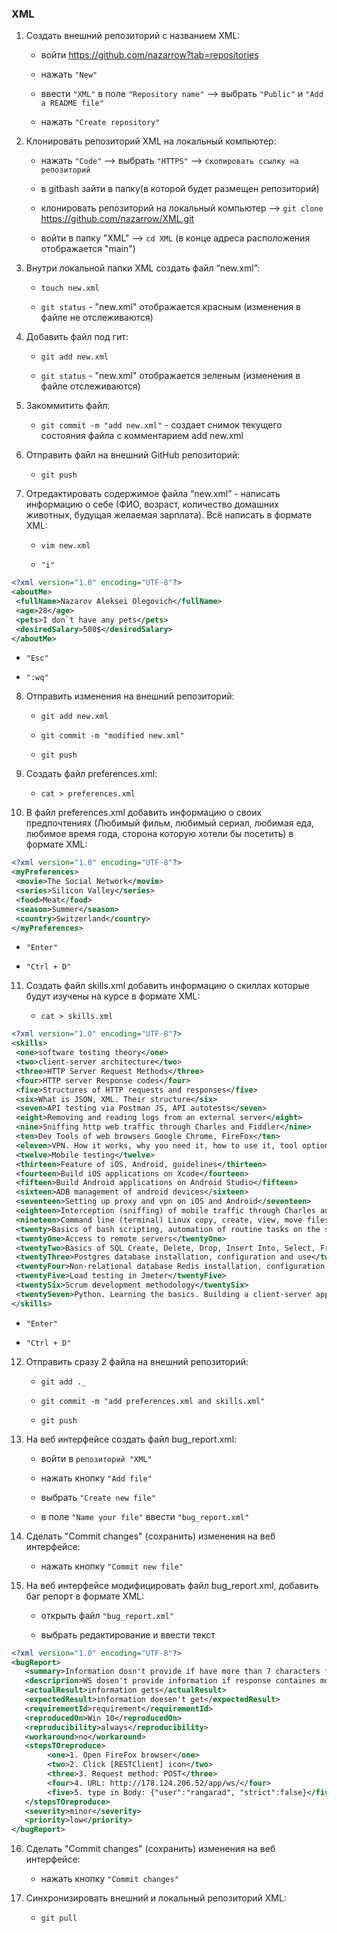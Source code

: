 ### XML

1. Создать внешний репозиторий c названием XML:

    + войти <https://github.com/nazarrow?tab=repositories>

    + нажать `"New"`

    + ввести `"XML"` в поле `"Repository name"` --> выбрать `"Public"` и `"Add a README file"`

    + нажать `"Create repository"`

2. Клонировать репозиторий XML на локальный компьютер:

    + нажать `"Code"` --> выбрать `"HTTPS"` --> `скопировать ссылку на репозиторий`

    + в gitbash зайти в папку(в которой будет размещен репозиторий)

    + клонировать репозиторий на локальный компьютер --> `git clone` <https://github.com/nazarrow/XML.git>

    + войти в папку "XML" --> `cd XML` (в конце адреса расположения отображается "main")

3. Внутри локальной папки XML создать файл “new.xml”:

    + `touch new.xml`

    + `git status` - "new.xml" отображается красным (изменения в файле не отслеживаются)

4. Добавить файл под гит:

    + `git add new.xml`

    + `git status` - "new.xml" отображается зеленым (изменения в файле отслеживаются)

5. Закоммитить файл:

    + `git commit -m "add new.xml"` - создает снимок текущего состояния файла с комментарием add new.xml

6. Отправить файл на внешний GitHub репозиторий:

    + `git push`

7. Отредактировать содержимое файла “new.xml” - написать информацию о себе (ФИО, возраст, количество домашних животных, будущая желаемая зарплата). Всё написать в формате XML:

    + `vim new.xml`

    + `"i"`

````xml
<?xml version="1.0" encoding="UTF-8"?>
<aboutMe>
 <fullName>Nazarov Aleksei Olegovich</fullName>
 <age>28</age>
 <pets>I don`t have any pets</pets>
 <desiredSalary>500$</desiredSalary>
</aboutMe>
````

+ `"Esc"`  

+ `":wq"`

8. Отправить изменения на внешний репозиторий:

    + `git add new.xml`

    + `git commit -m "modified new.xml"`

    + `git push`

9. Создать файл preferences.xml:

    + `cat > preferences.xml`

10. В файл preferences.xml добавить информацию о своих предпочтениях (Любимый фильм, любимый сериал, любимая еда, любимое время года, сторона которую хотели бы посетить) в формате XML:

````xml
<?xml version="1.0" encoding="UTF-8"?>
<myPreferences>
 <movie>The Social Network</movie>
 <series>Silicon Valley</series>
 <food>Meat</food>
 <season>Summer</season>
 <country>Switzerland</country>
</myPreferences>
````

+ `"Enter"`

+ `"Ctrl + D"`

11. Создать файл skills.xml добавить информацию о скиллах которые будут изучены на курсе в формате XML:

    + `cat > skills.xml`

````xml
<?xml version="1.0" encoding="UTF-8"?>
<skills>
 <one>software testing theory</one>
 <two>client-server architecture</two>
 <three>HTTP Server Request Methods</three>
 <four>HTTP server Response codes</four>
 <five>Structures of HTTP requests and responses</five>
 <six>What is JSON, XML. Their structure</six>
 <seven>API testing via Postman JS, API autotests</seven>
 <eight>Removing and reading logs from an external server</eight>
 <nine>Sniffing http web traffic through Charles and Fiddler</nine>
 <ten>Dev Tools of web browsers Google Chrome, FireFox</ten>
 <eleven>VPN. How it works, why you need it, how to use it, tool options</eleven>
 <twelve>Mobile testing</twelve>
 <thirteen>Feature of iOS, Android, guidelines</thirteen>
 <fourteen>Build iOS applications on Xcode</fourteen>
 <fifteen>Build Android applications on Android Studio</fifteen>
 <sixteen>ADB management of android devices</sixteen>
 <seventeen>Setting up proxy and vpn on iOS and Android</seventeen>
 <eighteen>Interception (sniffing) of mobile traffic through Charles and Fiddler on iOS and Android</eighteen>
 <nineteen>Command line (terminal) Linux copy, create, view, move files on servers without a graphical interface</nineteen>
 <twenty>Basics of bash scripting, automation of routine tasks on the server</twenty>
 <twentyOne>Access to remote servers</twentyOne>
 <twentyTwo>Basics of SQL Create, Delete, Drop, Insert Into, Select, From, Where, Join</twentyTwo>
 <twentyThree>Postgres database installation, configuration and use</twentyThree>
 <twentyFour>Non-relational database Redis installation, configuration and use</twentyFour>
 <twentyFive>Load testing in Jmeter</twentyFive>
 <twentySix>Scrum development methodology</twentySix>
 <twentySeven>Python. Learning the basics. Building a client-server application</twentySeven>
</skills>
````

+ `"Enter"`

+ `"Ctrl + D"`

12. Отправить сразу 2 файла на внешний репозиторий:

    + `git add ._`

    + `git commit -m "add preferences.xml and skills.xml"`

    + `git push`

13. На веб интерфейсе создать файл bug_report.xml:

    + войти в `репозиторий "XML"`

    + нажать кнопку `"Add file"`

    + выбрать `"Create new file"`

    + в поле `"Name your file"` ввести `"bug_report.xml"`

14. Сделать "Commit changes" (сохранить) изменения на веб интерфейсе:

    + нажать кнопку `"Commit new file"`

15. На веб интерфейсе модифицировать файл bug_report.xml, добавить баг репорт в формате XML:

    + открыть файл `"bug_report.xml"`

    + выбрать редактирование и ввести текст

````xml
<?xml version="1.0" encoding="UTF-8"?>
<bugReport>
   <summary>Information dosn't provide if have more than 7 characters from WS</summary> 
   <descriprion>WS dosen't provide information if response containes more than 8 characters.</descriprion>
   <actualResult>information gets</actualResult>
   <expectedResult>information doesen't get</expectedResult>
   <requirementId>requirement</requirementId>
   <reproducedOn>Win 10</reproducedOn>
   <reproducibility>always</reproducibility>
   <workaround>no</workaround>
   <stepsTOreproduce>
        <one>1. Open FireFox browser</one>
        <two>2. Click [RESTClient] icon</two>
        <three>3. Request method: POST</three>
        <four>4. URL: http://178.124.206.52/app/ws/</four>
        <five>5. type in Body: {"user":"rangarad", "strict":false}</five>
   </stepsTOreproduce>
   <severity>minor</severity>
   <priority>low</priority>
</bugReport>
````

16. Сделать "Commit changes" (сохранить) изменения на веб интерфейсе:

    + нажать кнопку `"Commit changes"`

17. Синхронизировать внешний и локальный репозиторий XML:

    + `git pull`
